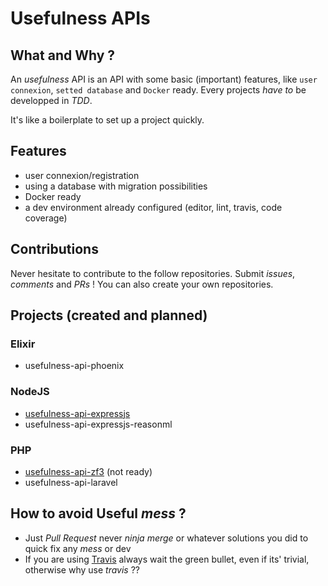 # Usefulness APIs

## What and Why ?

An _usefulness_ API is an API with some basic (important) features, like `user connexion`, `setted database` and `Docker` ready. Every projects *have to* be developped in _TDD_.

It's like a boilerplate to set up a project quickly.

## Features

- user connexion/registration
- using a database with migration possibilities
- Docker ready
- a dev environment already configured (editor, lint, travis, code coverage)

## Contributions

Never hesitate to contribute to the follow repositories. Submit _issues_, _comments_ and _PRs_ !
You can also create your own repositories.

## Projects (created and planned)

### Elixir

- usefulness-api-phoenix

### NodeJS

- [usefulness-api-expressjs](https://github.com/remithomas/usefulness-api-expressjs)
- usefulness-api-expressjs-reasonml

### PHP

- [usefulness-api-zf3](https://github.com/remithomas/usefulness-api-zf3) (not ready)
- usefulness-api-laravel

## How to avoid Useful _mess_ ?

- Just _Pull Request_ never _ninja merge_ or whatever solutions you did to quick fix any _mess_ or dev
- If you are using [Travis](https://travis-ci.org) always wait the green bullet, even if its' trivial, otherwise why use _travis_ ??